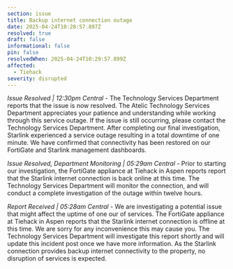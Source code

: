 ```yaml
---
section: issue
title: Backup internet connection outage
date: 2025-04-24T10:28:57.897Z
resolved: true
draft: false
informational: false
pin: false
resolvedWhen: 2025-04-24T10:29:57.899Z
affected:
  - Tiehack
severity: disrupted
---
```

*Issue Resolved | 12:30pm Central* - The Technology Services Department reports that the issue is now resolved. The Atelic Technology Services Department appreciates your patience and understanding while working through this service outage. If the issue is still occurring, please contact the Technology Services Department. After completing our final investigation, Starlink experienced a service outage resulting in a total downtime of one minute. We have confirmed that connectivity has been restored on our FortiGate and Starlink management dashboards.

*Issue Resolved, Department Monitoring | 05:29am Central* - Prior to starting our investigation, the FortiGate appliance at Tiehack in Aspen reports report that the Starlink internet connection is back online at this time. The Technology Services Department will monitor the connection, and will conduct a complete investigation of the outage within twelve hours.

*Report Received | 05:28am Central* - We are investigating a potential issue that might affect the uptime of one our of services. The FortiGate appliance at Tiehack in Aspen reports that the Starlink internet connection is offline at this time. We are sorry for any inconvenience this may cause you. The Technology Services Department will investigate this report shortly and will update this incident post once we have more information. As the Starlink connection provides backup internet connectivity to the property, no disruption of services is expected.